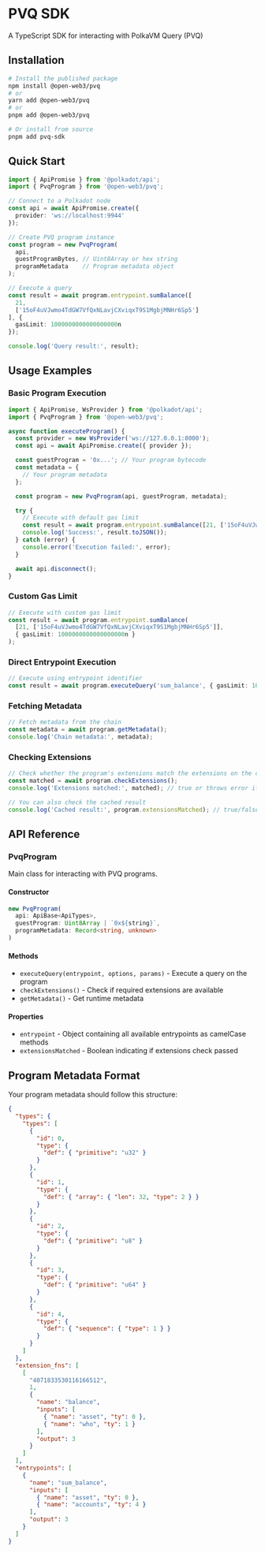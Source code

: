 # PVQ SDK

A TypeScript SDK for interacting with PolkaVM Query (PVQ)

## Installation

```bash
# Install the published package
npm install @open-web3/pvq
# or
yarn add @open-web3/pvq
# or
pnpm add @open-web3/pvq

# Or install from source
pnpm add pvq-sdk
```

## Quick Start

```typescript
import { ApiPromise } from '@polkadot/api';
import { PvqProgram } from '@open-web3/pvq';

// Connect to a Polkadot node
const api = await ApiPromise.create({
  provider: 'ws://localhost:9944'
});

// Create PVQ program instance
const program = new PvqProgram(
  api,
  guestProgramBytes, // Uint8Array or hex string
  programMetadata    // Program metadata object
);

// Execute a query
const result = await program.entrypoint.sumBalance([
  21, 
  ['15oF4uVJwmo4TdGW7VfQxNLavjCXviqxT9S1MgbjMNHr6Sp5']
], { 
  gasLimit: 1000000000000000000n 
});

console.log('Query result:', result);
```

## Usage Examples

### Basic Program Execution

```typescript
import { ApiPromise, WsProvider } from '@polkadot/api';
import { PvqProgram } from '@open-web3/pvq';

async function executeProgram() {
  const provider = new WsProvider('ws://127.0.0.1:8000');
  const api = await ApiPromise.create({ provider });

  const guestProgram = '0x...'; // Your program bytecode
  const metadata = {
    // Your program metadata
  };

  const program = new PvqProgram(api, guestProgram, metadata);

  try {
    // Execute with default gas limit
    const result = await program.entrypoint.sumBalance([21, ['15oF4uVJwmo4TdGW7VfQxNLavjCXviqxT9S1MgbjMNHr6Sp5']]);
    console.log('Success:', result.toJSON());
  } catch (error) {
    console.error('Execution failed:', error);
  }

  await api.disconnect();
}
```

### Custom Gas Limit

```typescript
// Execute with custom gas limit
const result = await program.entrypoint.sumBalance(
  [21, ['15oF4uVJwmo4TdGW7VfQxNLavjCXviqxT9S1MgbjMNHr6Sp5']],
  { gasLimit: 1000000000000000000n }
);
```

### Direct Entrypoint Execution

```typescript
// Execute using entrypoint identifier
const result = await program.executeQuery('sum_balance', { gasLimit: 1000000n }, [21, ['15oF4uVJwmo4TdGW7VfQxNLavjCXviqxT9S1MgbjMNHr6Sp5']]);
```

### Fetching Metadata

```typescript
// Fetch metadata from the chain
const metadata = await program.getMetadata();
console.log('Chain metadata:', metadata);
```

### Checking Extensions

```typescript
// Check whether the program's extensions match the extensions on the current chain
const matched = await program.checkExtensions();
console.log('Extensions matched:', matched); // true or throws error if not matched

// You can also check the cached result
console.log('Cached result:', program.extensionsMatched); // true/false/undefined
```

## API Reference

### PvqProgram

Main class for interacting with PVQ programs.

#### Constructor

```typescript
new PvqProgram(
  api: ApiBase<ApiTypes>,
  guestProgram: Uint8Array | `0x${string}`,
  programMetadata: Record<string, unknown>
)
```

#### Methods

- `executeQuery(entrypoint, options, params)` - Execute a query on the program
- `checkExtensions()` - Check if required extensions are available
- `getMetadata()` - Get runtime metadata

#### Properties

- `entrypoint` - Object containing all available entrypoints as camelCase methods
- `extensionsMatched` - Boolean indicating if extensions check passed

## Program Metadata Format

Your program metadata should follow this structure:

```json
{
  "types": {
    "types": [
      {
        "id": 0,
        "type": {
          "def": { "primitive": "u32" }
        }
      },
      {
        "id": 1,
        "type": {
          "def": { "array": { "len": 32, "type": 2 } }
        }
      },
      {
        "id": 2,
        "type": {
          "def": { "primitive": "u8" }
        }
      },
      {
        "id": 3,
        "type": {
          "def": { "primitive": "u64" }
        }
      },
      {
        "id": 4,
        "type": {
          "def": { "sequence": { "type": 1 } }
        }
      }
    ]
  },
  "extension_fns": [
    [
      "4071833530116166512",
      1,
      {
        "name": "balance",
        "inputs": [
          { "name": "asset", "ty": 0 },
          { "name": "who", "ty": 1 }
        ],
        "output": 3
      }
    ]
  ],
  "entrypoints": [
    {
      "name": "sum_balance",
      "inputs": [
        { "name": "asset", "ty": 0 },
        { "name": "accounts", "ty": 4 }
      ],
      "output": 3
    }
  ]
}
```